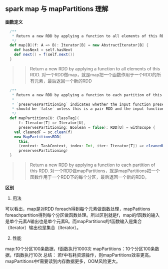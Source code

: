 ## spark map 与 mapPartitions 理解

**函数定义**

```scala
  /**
   * Return a new RDD by applying a function to all elements of this RDD.
   */
  def map[B](f: A => B): Iterator[B] = new AbstractIterator[B] {
    def hasNext = self.hasNext
    def next() = f(self.next())
  }
```
 >>Return a new RDD by applying a function to all elements of this RDD.
对一个RDD做map，就是map把一个函数作用于一个RDD的所有元素，最后返回一个新的RDD

```scala
  /**
   * Return a new RDD by applying a function to each partition of this RDD.
   *
   * `preservesPartitioning` indicates whether the input function preserves the partitioner, which
   * should be `false` unless this is a pair RDD and the input function doesn't modify the keys.
   */
  def mapPartitions[U: ClassTag](
      f: Iterator[T] => Iterator[U],
      preservesPartitioning: Boolean = false): RDD[U] = withScope {
    val cleanedF = sc.clean(f)
    new MapPartitionsRDD(
      this,
      (context: TaskContext, index: Int, iter: Iterator[T]) => cleanedF(iter),
      preservesPartitioning)
  }
```
>>Return a new RDD by applying a function to each partition of this RDD.
对一个RDD做mapPartitions，就是mapPartitions把一个函数作用于一个RDD下的每个分区，最后返回一个新的RDD。

**区别**
1. 用法

可以看出，map是对RDD foreach得到每个元素做函数处理，mapPatitions foreachpartition得到每个分区做函数处理。所以区别就是f，map的f函数的输入是单个元素A输出也是单个元素B。而mapPartitions的f函数输入是集合（Iterator）输出也是集合（Iterator）。

2. 性能

map:10个分区100条数据，f函数执行1000次
mapPartitions：10个分区100条数据，f函数执行10次
总结：
若f中有耗资源操作，则mapPartitions效率更高。
mapPartitions中f需要读到内存数据更多，OOM风险更大。


